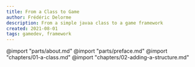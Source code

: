```yaml
---
title: From a Class to Game
author: Frédéric Delorme
description: From a simple javaa class to a game framework
created: 2021-08-01
tags: gamedev, framework
---
```


@import "parts/about.md"
@import "parts/preface.md"
@import "chapters/01-a-class.md"
@import "chapters/02-adding-a-structure.md"
